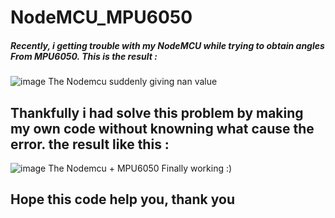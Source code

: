 # NodeMCU_MPU6050

##### Recently, i getting trouble with my NodeMCU while trying to obtain angles From MPU6050. This is the result :

![image](https://user-images.githubusercontent.com/73589793/180492027-ea44bb8f-0434-44fa-9358-4dce1f86d483.png)
The Nodemcu suddenly giving nan value

## Thankfully i had solve this problem by making my own code without knowning what cause the error. the result like this :
![image](https://user-images.githubusercontent.com/73589793/180492326-ef354216-0c37-4949-bc60-c62a9cd27097.png)
The Nodemcu + MPU6050 Finally working :)

## Hope this code help you, thank you
